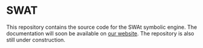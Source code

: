 # SWAT
This repository contains the source code for the SWAt symbolic engine. 
The documentation will soon be available on [our website](https://swat-smt.github.io/swat/).
The repository is also still under construction.  